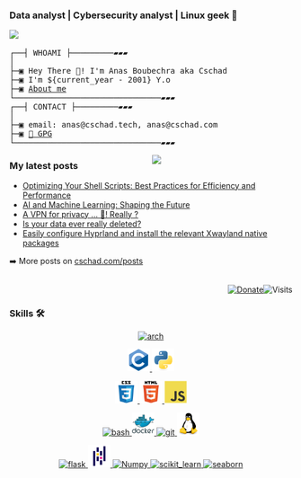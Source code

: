 ###  Data analyst | Cybersecurity analyst | Linux geek 🐧
<img src="https://www.animatedimages.org/data/media/562/animated-line-image-0184.gif" width="1920" />
<pre>
┌──┤ WHOAMI ├─────────▰▰▰
│
├─▣ Hey There 👋! I'm Anas Boubechra aka Cschad
├─▣ I'm ${current_year - 2001} Y.o
├─▣ <a href="https://cschad.com/about">About me</a>
└───────────────────────────────▰▰▰
┌──┤ CONTACT ├─────────▰▰▰
│
├─▣ email: anas@cschad.tech, anas@cschad.com
├─▣ <a href="https://cschad.com/public_key.txt">🔑 GPG</a>
└───────────────────────────────▰▰▰
</pre>

<img align='right' src="https://media.giphy.com/media/836HiJc7pgzy8iNXCn/giphy.gif" width="250" />
<table>
  
### My latest posts
<!-- BLOG-POST-LIST:START -->
- [Optimizing Your Shell Scripts: Best Practices for Efficiency and Performance](https://cschad.com/posts/shell_scripting_for_efficiency/)
- [AI and Machine Learning: Shaping the Future](https://cschad.com/posts/artificial_intelligence/)
- [A VPN for privacy ... 🤔! Really ?](https://cschad.com/posts/vpns_and_privacy/)
- [Is your data ever really deleted?](https://cschad.com/posts/is_your_data_ever_really_deleted/)
- [Easily configure Hyprland and install the relevant Xwayland native packages](https://cschad.com/posts/hyprland_configuration/)
<!-- BLOG-POST-LIST:END -->
➡️ More posts on [cschad.com/posts](https://cschad.com/posts)

</table>

<div align="right">
  <a href="https://cschad.com/donate">
    <img src="https://img.shields.io/badge/$-support-4169e1.svg?style=flat" alt="Donate" />
  </a>
  <a href="https://visitor-badge.laobi.icu/badge?page_id=AnasBoubechra.visitor-badge&title=Visits"><img src="https://visitor-badge.laobi.icu/badge?page_id=AnasBoubechra.visitor-badge&title=Visits" align="right" alt="Visits"></a> 
</div>

### Skills 🛠️
<p align="center"> <a href="https://archlinux.org" target="_blank" rel="noreferrer"> <img src="https://upload.wikimedia.org/wikipedia/commons/1/13/Arch_Linux_%22Crystal%22_icon.svg" alt="arch" width="40" height="40"/> </a> </p>
<p align="center"> <a href="https://www.cprogramming.com/" target="_blank" rel="noreferrer"> <img src="https://raw.githubusercontent.com/devicons/devicon/master/icons/c/c-original.svg" alt="c" width="40" height="40"/> </a> <a href="https://www.python.org" target="_blank" rel="noreferrer"> <img src="https://raw.githubusercontent.com/devicons/devicon/master/icons/python/python-original.svg" alt="python" width="40" height="40"/> </a> </p>
<p align="center"> <a href="https://www.w3schools.com/css/" target="_blank" rel="noreferrer"> <img src="https://raw.githubusercontent.com/devicons/devicon/master/icons/css3/css3-original-wordmark.svg" alt="css3" width="40" height="40"/> </a> <a href="https://www.w3.org/html/" target="_blank" rel="noreferrer"> <img src="https://raw.githubusercontent.com/devicons/devicon/master/icons/html5/html5-original-wordmark.svg" alt="html5" width="40" height="40"/> </a> <a href="https://developer.mozilla.org/en-US/docs/Web/JavaScript" target="_blank" rel="noreferrer"> <img src="https://raw.githubusercontent.com/devicons/devicon/master/icons/javascript/javascript-original.svg" alt="javascript" width="40" height="40"/> </a> </p>
<p align="center"> <a href="https://www.gnu.org/software/bash/" target="_blank" rel="noreferrer"> <img src="https://www.vectorlogo.zone/logos/gnu_bash/gnu_bash-icon.svg" alt="bash" width="40" height="40"/> </a> <a href="https://www.docker.com/" target="_blank" rel="noreferrer"> <img src="https://raw.githubusercontent.com/devicons/devicon/master/icons/docker/docker-original-wordmark.svg" alt="docker" width="40" height="40"/> </a> <a href="https://git-scm.com/" target="_blank" rel="noreferrer"> <img src="https://www.vectorlogo.zone/logos/git-scm/git-scm-icon.svg" alt="git" width="40" height="40"/> </a> <a href="https://www.linux.org/" target="_blank" rel="noreferrer"> <img src="https://raw.githubusercontent.com/devicons/devicon/master/icons/linux/linux-original.svg" alt="linux" width="40" height="40"/> </a> </p>
<p align="center"> <a href="https://flask.palletsprojects.com/" target="_blank" rel="noreferrer"> <img src="https://www.vectorlogo.zone/logos/pocoo_flask/pocoo_flask-icon.svg" alt="flask" width="40" height="40"/> </a> <a href="https://pandas.pydata.org/" target="_blank" rel="noreferrer"> <img src="https://raw.githubusercontent.com/devicons/devicon/2ae2a900d2f041da66e950e4d48052658d850630/icons/pandas/pandas-original.svg" alt="pandas" width="40" height="40"/> </a> <a href="https://scikit-learn.org/" target="_blank" rel="noreferrer"> <img src="https://github.com/numpy/numpy/blob/main/branding/logo/logomark/numpylogoicon.svg" alt="Numpy" width="40" height="40"/> </a> <a href="https://numpy.org/" target="_blank" rel="noreferrer"> <img src="https://upload.wikimedia.org/wikipedia/commons/0/05/Scikit_learn_logo_small.svg" alt="scikit_learn" width="40" height="40"/> </a> <a href="https://seaborn.pydata.org/" target="_blank" rel="noreferrer"> <img src="https://seaborn.pydata.org/_images/logo-mark-lightbg.svg" alt="seaborn" width="40" height="40"/> </a> </p>

